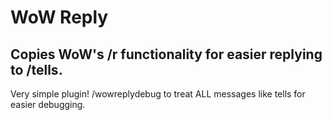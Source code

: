 # WoW Reply
## Copies WoW's /r functionality for easier replying to /tells.

Very simple plugin!
/wowreplydebug to treat ALL messages like tells for easier debugging.